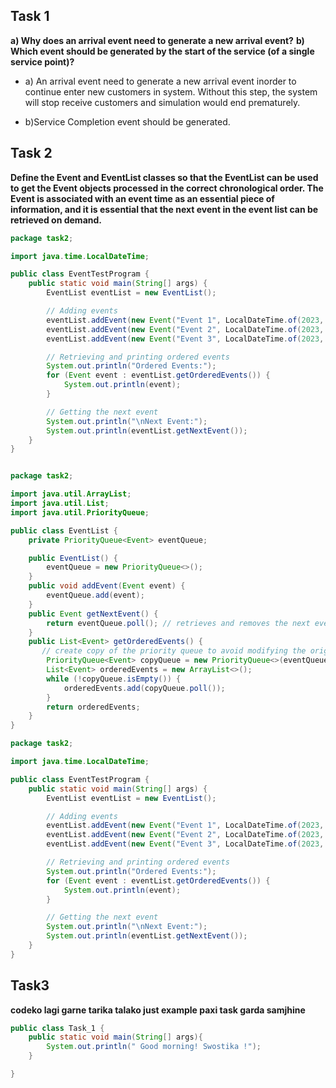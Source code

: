 ## Task 1

**a) Why does an arrival event need to generate a new arrival event?** **b) Which event should be generated by the start of the service (of a single service point)?**
- a) An arrival event need to generate a new arrival event inorder to continue enter new customers in system. Without this step, the system will stop receive customers and simulation would end prematurely.

- b)Service Completion event should be generated.

## Task 2
**Define the Event and EventList classes so that the EventList can be used to get the Event objects processed in the correct chronological order. The Event is associated with an event time as an essential piece of information, and it is essential that the next event in the event list can be retrieved on demand.**

```java
package task2;

import java.time.LocalDateTime;

public class EventTestProgram {
    public static void main(String[] args) {
        EventList eventList = new EventList();

        // Adding events
        eventList.addEvent(new Event("Event 1", LocalDateTime.of(2023, 10, 1, 10, 0)));
        eventList.addEvent(new Event("Event 2", LocalDateTime.of(2023, 9, 15, 9, 30)));
        eventList.addEvent(new Event("Event 3", LocalDateTime.of(2023, 11, 5, 14, 0)));

        // Retrieving and printing ordered events
        System.out.println("Ordered Events:");
        for (Event event : eventList.getOrderedEvents()) {
            System.out.println(event);
        }

        // Getting the next event
        System.out.println("\nNext Event:");
        System.out.println(eventList.getNextEvent());
    }
}
```
```java

package task2;

import java.util.ArrayList;
import java.util.List;
import java.util.PriorityQueue;

public class EventList {
    private PriorityQueue<Event> eventQueue;

    public EventList() {
        eventQueue = new PriorityQueue<>();
    }
    public void addEvent(Event event) {
        eventQueue.add(event);
    }
    public Event getNextEvent() {
        return eventQueue.poll(); // retrieves and removes the next event
    }
    public List<Event> getOrderedEvents() {
       // create copy of the priority queue to avoid modifying the original
        PriorityQueue<Event> copyQueue = new PriorityQueue<>(eventQueue);
        List<Event> orderedEvents = new ArrayList<>();
        while (!copyQueue.isEmpty()) {
            orderedEvents.add(copyQueue.poll());
        }
        return orderedEvents;
    }
}
```
```java
package task2;

import java.time.LocalDateTime;

public class EventTestProgram {
    public static void main(String[] args) {
        EventList eventList = new EventList();

        // Adding events
        eventList.addEvent(new Event("Event 1", LocalDateTime.of(2023, 10, 1, 10, 0)));
        eventList.addEvent(new Event("Event 2", LocalDateTime.of(2023, 9, 15, 9, 30)));
        eventList.addEvent(new Event("Event 3", LocalDateTime.of(2023, 11, 5, 14, 0)));

        // Retrieving and printing ordered events
        System.out.println("Ordered Events:");
        for (Event event : eventList.getOrderedEvents()) {
            System.out.println(event);
        }

        // Getting the next event
        System.out.println("\nNext Event:");
        System.out.println(eventList.getNextEvent());
    }
}
```
## Task3

**codeko lagi garne tarika talako just example paxi task garda samjhine**

```java
public class Task_1 {
    public static void main(String[] args){
        System.out.println(" Good morning! Swostika !");
    }

}
```
